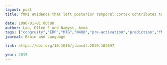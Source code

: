 ```yaml
---
layout: post
title: fMRI evidence that left posterior temporal cortex contributes to N400 effects of predictability independent of congruity

date: 1996-01-01 00:00
author: Lau, Ellen F and Namyst, Anna
tags: ["congruity","ERP","MTG","N400","pre-activation","prediction","fMRI"]
journal: Brain and Language

link: https://doi.org/10.1016/j.bandl.2019.104697

year: 2019
---
```



